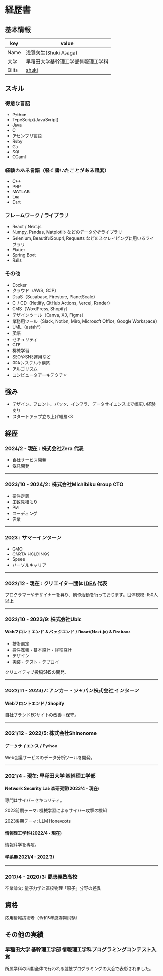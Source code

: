 # 経歴書

## 基本情報
|key|value|
|---|-----|
|Name|浅賀衆生(Shuki Asaga)|
|大学|早稲田大学基幹理工学部情報理工学科|
|Qiita|[shuki](https://qiita.com/shuki)|

## スキル
### 得意な言語
- Python
- TypeScript(JavaScript)
- Java
- C
- アセンブリ言語
- Ruby
- Go
- SQL
- OCaml

### 経験のある言語（軽く書いたことがある程度）

- C++
- PHP
- MATLAB
- Lua
- Dart


### フレームワーク / ライブラリ
- React / Next.js
- Numpy, Pandas, Matplotlib などのデータ分析ライブラリ
- Selenium, BeautifulSoup4, Requests などのスクレイピングに用いるライブラリ
- Flutter
- Spring Boot
- Rails

### その他

- Docker
- クラウド（AWS, GCP）
- DaaS（Supabase, Firestore, PlanetScale）
- CI / CD（Netlify, GitHub Actions, Vercel, Render）
- CMS（WordPress, Shopify）
- デザインツール（Canva, XD, Figma）
- 業務用ツール（Slack, Notion, Miro, Microsoft Office, Google Workspace）
- UML（astah*）
- 英語
- セキュリティ
- CTF
- 機械学習
- SEOやSNS運用など
- RPAシステムの構築
- アルゴリズム
- コンピュータアーキテクチャ

## 強み
- デザイン、フロント、バック、インフラ、データサイエンスまで幅広い経験あり
- スタートアップ立ち上げ経験×3

## 経歴

### 2024/2 - 現在 : 株式会社Zera 代表
- 自社サービス開発
- 受託開発

---

### 2023/10 - 2024/2 : 株式会社Michibiku Group CTO
- 要件定義
- 工数見積もり
- PM
- コーディング
- 営業

---

### 2023 : サマーインターン
- GMO
- CARTA HOLDINGS
- Speee
- パーソルキャリア

---

### 2022/12 - 現在 : クリエイター団体 [IDEA](https://idea-net.site/) 代表
プログラマーやデザイナーを募り、創作活動を行っております。団体規模: 150人以上

---

### 2022/10 - 2023/9: 株式会社Ubiq
#### Webフロントエンド & バックエンド / React(Next.js) & Firebase
- 技術選定
- 要件定義・基本設計・詳細設計
- デザイン
- 実装・テスト・デプロイ

クリエイティブ投稿SNSの開発。

---
### 2022/11 - 2023/7: アンカー・ジャパン株式会社 インターン
#### Webフロントエンド / Shopify

自社ブランドECサイトの改善・保守。


---
### 2021/12 - 2022/5: 株式会社Shinonome
#### データサイエンス / Python
Web会議サービスのデータ分析ツールを開発。

---
### 2021/4 - 現在: 早稲田大学 基幹理工学部
#### Network Security Lab 森研究室(2023/4 - 現在)
専門はサイバーセキュリティ。

2023前期テーマ: 機械学習によるサイバー攻撃の検知

2023後期テーマ: LLM Honeypots

#### 情報理工学科(2022/4 - 現在)
情報科学を専攻。
#### 学系Ⅲ(2021/4 - 2022/3)

---
### 2017/4 - 2020/3: 慶應義塾高校
卒業論文: 量子力学と高校物理「原子」分野の差異

## 資格
応用情報技術者（令和5年度春期試験）


## その他の実績

### 早稲田大学 基幹理工学部 情報理工学科プログラミングコンテスト入賞
所属学科の同期全体で行われる競技プログラミングの大会で表彰されました。
